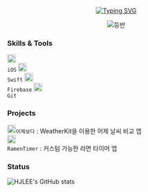 <p align="center">
  <a href="https://git.io/typing-svg"><img src="https://readme-typing-svg.demolab.com?font=Roboto+slab&size=40&color=673D0C&center=true&vCenter=true&repeat=false&width=435&height=70&lines=HJ+LEE's+profile" alt="Typing SVG" /></a>
</p>


<p align="center">
  <img src="https://user-images.githubusercontent.com/98086074/215005917-c816587b-7b13-4d14-90df-1b0711a80299.jpeg" alt="등반" width="number" />
</p>
  
  
### Skills & Tools
<code><img alt = "iOS" height="20" src="https://cdn-icons-png.flaticon.com/512/831/831329.png"> iOS</code>
<code><img alt = "Swift" height="20" src="https://cdn-icons-png.flaticon.com/512/5968/5968371.png"> Swift</code>
<code><img alt = "Firebase" height="20" src="https://img.icons8.com/color/512/firebase.png"> Firebase</code>
<code><img alt = "Git" height="20" src="https://cdn-icons-png.flaticon.com/512/6878/6878120.png"> Git</code>

### Projects
<code><img alt = "어제보다" height="20" src="https://user-images.githubusercontent.com/98086074/215006218-1279baf9-6a18-424a-bf03-b0d12298342d.png">어제보다</code> : WeatherKit을 이용한 어제 날씨 비교 앱<br>
<code><img alt = "RamenTimer" height="20" src="https://user-images.githubusercontent.com/98086074/215006312-07873830-9255-4972-ba7f-89266e2e2230.png"> RamenTimer</code> : 커스텀 가능한 라면 타이머 앱

### Status
![HJLEE's GitHub stats](https://github-readme-stats.vercel.app/api?username=HJLee-22&show_icons=true&theme=swift)
